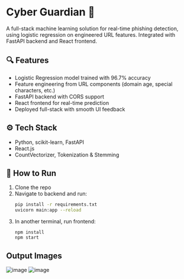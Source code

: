 # Cyber Guardian 🔐

A full-stack machine learning solution for real-time phishing detection, using logistic regression on engineered URL features. Integrated with FastAPI backend and React frontend.

## 🔍 Features
- Logistic Regression model trained with 96.7% accuracy
- Feature engineering from URL components (domain age, special characters, etc.)
- FastAPI backend with CORS support
- React frontend for real-time prediction
- Deployed full-stack with smooth UI feedback

## ⚙️ Tech Stack
- Python, scikit-learn, FastAPI
- React.js
- CountVectorizer, Tokenization & Stemming

## 🚀 How to Run
1. Clone the repo
2. Navigate to backend and run:
   ```bash
   pip install -r requirements.txt
   uvicorn main:app --reload
3. In another terminal, run frontend:
   ```
   npm install
   npm start
## Output Images
![image](https://github.com/user-attachments/assets/5d4506bf-204b-4f41-bdfd-782d11ae5684)
![image](https://github.com/user-attachments/assets/9c55c6f7-4a30-4cb9-867b-c6e2faa517ef)


